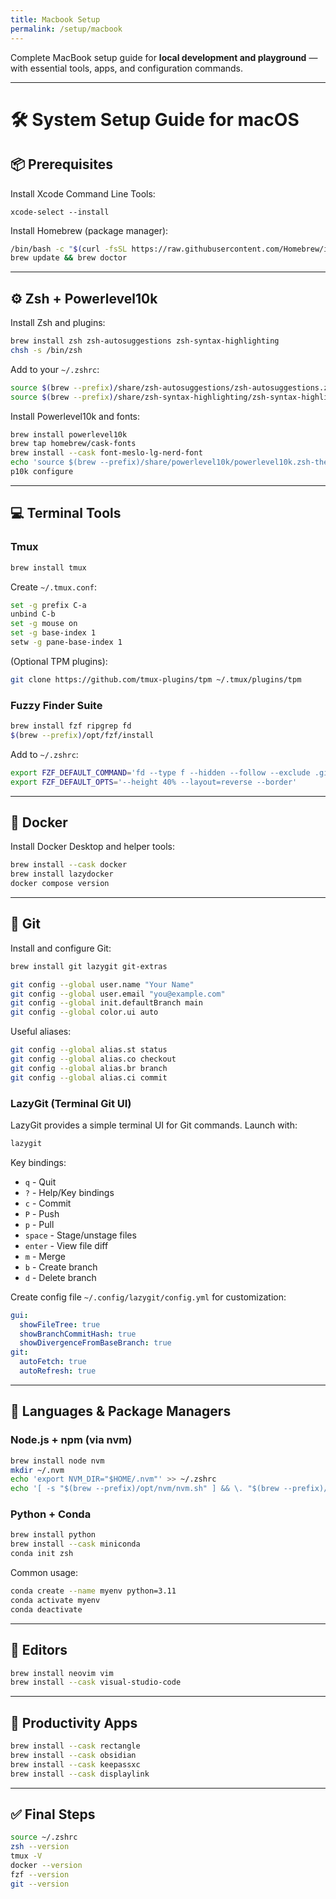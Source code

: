```yaml
---
title: Macbook Setup
permalink: /setup/macbook
---
```


Complete MacBook setup guide for **local development and playground** — with essential tools, apps, and configuration commands.

---

# 🛠 System Setup Guide for macOS

## 📦 Prerequisites

Install Xcode Command Line Tools:

```
xcode-select --install
```

Install Homebrew (package manager):

```bash
/bin/bash -c "$(curl -fsSL https://raw.githubusercontent.com/Homebrew/install/HEAD/install.sh)"
brew update && brew doctor
```

---

## ⚙️ Zsh + Powerlevel10k

Install Zsh and plugins:

```bash
brew install zsh zsh-autosuggestions zsh-syntax-highlighting
chsh -s /bin/zsh
```

Add to your `~/.zshrc`:

```bash
source $(brew --prefix)/share/zsh-autosuggestions/zsh-autosuggestions.zsh
source $(brew --prefix)/share/zsh-syntax-highlighting/zsh-syntax-highlighting.zsh
```

Install Powerlevel10k and fonts:

```bash
brew install powerlevel10k
brew tap homebrew/cask-fonts
brew install --cask font-meslo-lg-nerd-font
echo 'source $(brew --prefix)/share/powerlevel10k/powerlevel10k.zsh-theme' >> ~/.zshrc
p10k configure
```

---

## 💻 Terminal Tools

### Tmux

```bash
brew install tmux
```

Create `~/.tmux.conf`:

```bash
set -g prefix C-a
unbind C-b
set -g mouse on
set -g base-index 1
setw -g pane-base-index 1
```

(Optional TPM plugins):

```bash
git clone https://github.com/tmux-plugins/tpm ~/.tmux/plugins/tpm
```

### Fuzzy Finder Suite

```bash
brew install fzf ripgrep fd
$(brew --prefix)/opt/fzf/install
```

Add to `~/.zshrc`:

```bash
export FZF_DEFAULT_COMMAND='fd --type f --hidden --follow --exclude .git'
export FZF_DEFAULT_OPTS='--height 40% --layout=reverse --border'
```

---

## 🐳 Docker

Install Docker Desktop and helper tools:

```bash
brew install --cask docker
brew install lazydocker
docker compose version
```

---

## 🌱 Git

Install and configure Git:

```bash
brew install git lazygit git-extras

git config --global user.name "Your Name"
git config --global user.email "you@example.com"
git config --global init.defaultBranch main
git config --global color.ui auto
```

Useful aliases:

```bash
git config --global alias.st status
git config --global alias.co checkout
git config --global alias.br branch
git config --global alias.ci commit
```

### LazyGit (Terminal Git UI)

LazyGit provides a simple terminal UI for Git commands. Launch with:

```bash
lazygit
```

Key bindings:
- `q` - Quit
- `?` - Help/Key bindings
- `c` - Commit
- `P` - Push
- `p` - Pull
- `space` - Stage/unstage files
- `enter` - View file diff
- `m` - Merge
- `b` - Create branch
- `d` - Delete branch

Create config file `~/.config/lazygit/config.yml` for customization:

```yaml
gui:
  showFileTree: true
  showBranchCommitHash: true
  showDivergenceFromBaseBranch: true
git:
  autoFetch: true
  autoRefresh: true
```

---

## 🧪 Languages & Package Managers

### Node.js + npm (via nvm)

```bash
brew install node nvm
mkdir ~/.nvm
echo 'export NVM_DIR="$HOME/.nvm"' >> ~/.zshrc
echo '[ -s "$(brew --prefix)/opt/nvm/nvm.sh" ] && \. "$(brew --prefix)/opt/nvm/nvm.sh"' >> ~/.zshrc
```

### Python + Conda

```bash
brew install python
brew install --cask miniconda
conda init zsh
```

Common usage:

```bash
conda create --name myenv python=3.11
conda activate myenv
conda deactivate
```

---

## 📝 Editors

```bash
brew install neovim vim
brew install --cask visual-studio-code
```

---

## 💼 Productivity Apps

```bash
brew install --cask rectangle
brew install --cask obsidian
brew install --cask keepassxc
brew install --cask displaylink
```

---

## ✅ Final Steps

```bash
source ~/.zshrc
zsh --version
tmux -V
docker --version
fzf --version
git --version
```

